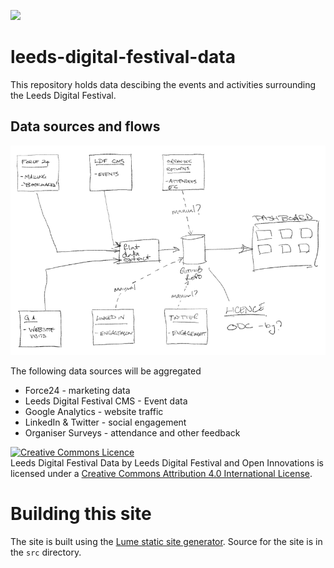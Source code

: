 ![](https://leedsdigitalfestival.org/wp-content/themes/leeds-digital-festival/assets/images/logo.svg)

# leeds-digital-festival-data

This repository holds data descibing the events and activities surrounding the Leeds Digital Festival.

## Data sources and flows

![](docs/ldf-data-flows.png)

The following data sources will be aggregated

* Force24 - marketing data
* Leeds Digital Festival CMS - Event data
* Google Analytics - website traffic
* LinkedIn & Twitter - social engagement
* Organiser Surveys - attendance and other feedback

<a rel="license" href="http://creativecommons.org/licenses/by/4.0/"><img alt="Creative Commons Licence" style="border-width:0" src="https://i.creativecommons.org/l/by/4.0/88x31.png" /></a><br /><span xmlns:dct="http://purl.org/dc/terms/" href="http://purl.org/dc/dcmitype/Dataset" property="dct:title" rel="dct:type">Leeds Digital Festival Data</span> by <span xmlns:cc="http://creativecommons.org/ns#" property="cc:attributionName">Leeds Digital Festival and Open Innovations</span> is licensed under a <a rel="license" href="http://creativecommons.org/licenses/by/4.0/">Creative Commons Attribution 4.0 International License</a>.

# Building this site

The site is built using the [Lume static site generator](https://lume.land). Source for the site is in the `src` directory.